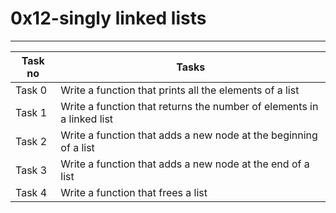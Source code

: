 # 0x12-singly linked lists
---
|Task no|Tasks	|
|-------|-------|
|Task 0 |Write a function that prints all the elements of a list|
|Task 1 |Write a function that returns the number of elements in a linked list|
|Task 2 |Write a function that adds a new node at the beginning of a list|
|Task 3 |Write a function that adds a new node at the end of a list|
|Task 4 |Write a function that frees a list|

